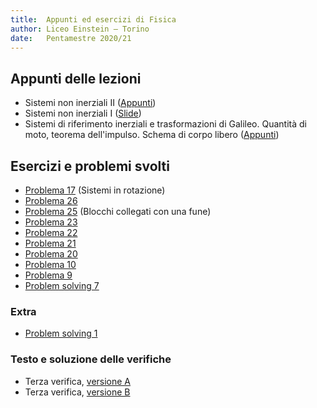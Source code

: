 ```yaml
---
title:  Appunti ed esercizi di Fisica
author: Liceo Einstein – Torino
date:   Pentamestre 2020/21
---
```


## Appunti delle lezioni

* Sistemi non inerziali II ([Appunti](cap04-lec2.pdf))
* Sistemi non inerziali I ([Slide](cap04-lec1.pdf))
* Sistemi di riferimento inerziali e trasformazioni di Galileo. Quantità di moto, teorema dell'impulso. Schema di corpo libero ([Appunti](cap03-lec1.pdf))

## Esercizi e problemi svolti

* [Problema 17](ex/cap04-17.html) (Sistemi in rotazione)
* [Problema 26](ex/cap03-26.html)
* [Problema 25](ex/cap03-25.pdf) (Blocchi collegati con una fune)
* [Problema 23](ex/cap03-23.html)
* [Problema 22](ex/cap03-22.html)
* [Problema 21](ex/cap03-21.html)
* [Problema 20](ex/cap03-20.html)
* [Problema 10](ex/cap03-10.html)
* [Problema 9](ex/cap03-09.html)
* [Problem solving 7](ex/cap03-ps7.html)

### Extra

* [Problem solving 1](ex/cap03-ext1.html)

### Testo e soluzione delle verifiche

* Terza verifica, [versione A](test1a.html)
* Terza verifica, [versione B](test1b.html)
